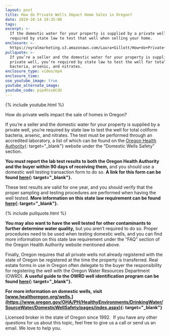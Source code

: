 ```yaml
---
layout: post
title: How do Private Wells Impact Home Sales in Oregon?
date: 2019-10-14 19:35:00
tags:
excerpt: >-
  If the domestic water for your property is supplied by a private well, you’re
  required by state law to test that well when selling your home.
enclosure: >-
  https://vyralmarketing.s3.amazonaws.com/Laura+Gillott/How+do+Private+Wells+Impact+Home+Sales+in+Oregon_.mp4
pullquote: >-
  If you’re a seller and the domestic water for your property is supplied by a
  private well, you’re required by state law to test the well for total coliform
  bacteria, arsenic, and nitrates.
enclosure_type: video/mp4
enclosure_time:
use_youtube_image: true
youtube_alternate_image:
youtube_code: pip4hszACdU
---
```


{% include youtube.html %}

How do private wells impact the sale of homes in Oregon?&nbsp;

If you’re a seller and the domestic water for your property is supplied by a private well, you’re required by state law to test the well for total coliform bacteria, arsenic, and nitrates. The test must be performed through an accredited laboratory, a list of which can be found on the [Oregon Health Authority](https://www.oregon.gov/oha/PH/HealthyEnvironments/DrinkingWater/SourceWater/DomesticWellSafety/Pages/index.aspx){: target="_blank"} website under the “Domestic Wells Safety” section.&nbsp;

**You must report the lab test results to both the Oregon Health Authority and the buyer within 90 days of receiving them,** and you should use a domestic well testing transaction form to do so. **A link for this form can be found [here](https://apps.state.or.us/Forms/Served/le8313.pdf){: target="_blank"}.&nbsp;**

These test results are valid for one year, and you should verify that the proper sampling and testing procedures are performed when having the well tested. **More information on this state law requirement can be found [here](https://www.oregon.gov/oha/PH/HEALTHYENVIRONMENTS/DRINKINGWATER/SOURCEWATER/DOMESTICWELLSAFETY/Pages/Testing-Regulations.aspx){: target="_blank"}.&nbsp;**

{% include pullquote.html %}

**You may also want to have the well tested for other contaminants to further determine water quality,** but you aren’t required to do so. Proper procedures need to be used when testing domestic wells, and you can find more information on this state law requirement under the “FAQ” section of the Oregon Health Authority website mentioned above.&nbsp;

Finally, Oregon requires that all private wells not already registered with the state of Oregon be registered at the time the property is transferred. Real estate forms in use in Oregon often delegate to the buyer the responsibility for registering the well with the Oregon Water Resources Department (OWRD). **A useful guide to the OWRD well identification program can be found [here](https://www.oregon.gov/oha/PH/HEALTHYENVIRONMENTS/DRINKINGWATER/SOURCEWATER/DOMESTICWELLSAFETY/Documents/OHA%208316%20Well%20Water%20Handbook%20Final.pdf){: target="_blank"}.&nbsp;**

**For more information on domestic wells, visit [www.healthoregon.org/wells.](https://www.oregon.gov/OHA/PH/HealthyEnvironments/DrinkingWater/SourceWater/DomesticWellSafety/pages/index.aspx){: target="_blank"}&nbsp;**

Licensed broker in the state of Oregon since 1992.&nbsp; If you have any other questions for us about this topic, feel free to give us a call or send us an email. We love to help you.&nbsp;